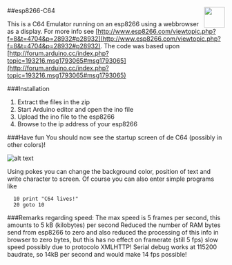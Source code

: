##esp8266-C64 <img src="https://upload.wikimedia.org/wikipedia/commons/thumb/5/5c/CBM_Logo.svg/150px-CBM_Logo.svg.png" width="48" align="center" style="float: right;">


This is a C64 Emulator running on an esp8266 using a webbrowser as a display.
For more info see [http://www.esp8266.com/viewtopic.php?f=8&t=4704&p=28932#p28932](http://www.esp8266.com/viewtopic.php?f=8&t=4704&p=28932#p28932).
The code was based upon [http://forum.arduino.cc/index.php?topic=193216.msg1793065#msg1793065](http://forum.arduino.cc/index.php?topic=193216.msg1793065#msg1793065)

###Installation
1. Extract the files in the zip
2. Start Arduino editor and open the ino file
2. Upload the ino file to the esp8266
3. Browse to the ip address of your esp8266

###Have fun
You should now see the startup screen of de C64 (possibly in other colors)!

![alt text](https://upload.wikimedia.org/wikipedia/commons/4/48/C64_startup_animiert.gif "C64 startup screen")

Using pokes you can change the background color, position of text and write character to screen.
Of course you can also enter simple programs like 
```basic
  10 print "C64 lives!"
  20 goto 10
```

###Remarks regarding speed:
The max speed is 5 frames per second, this amounts to 5 kB (kilobytes) per second
Reduced the number of RAM bytes send from esp8266 to zero and
also reduced the processing of this info in browser to zero bytes,
but this has no effect on framerate (still 5 fps)
slow speed possibly due to protocolo XMLHTTP!
Serial debug works at 115200 baudrate, so 14kB per second and would make 14 fps possible!

